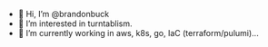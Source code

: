 - 👋 Hi, I’m @brandonbuck
- 👀 I’m interested in turntablism. 
- 🌱 I’m currently working in aws, k8s, go, IaC (terraform/pulumi)...


<!---
brandonbuck/brandonbuck is a ✨ special ✨ repository because its `README.md` (this file) appears on your GitHub profile.
You can click the Preview link to take a look at your changes.
--->
